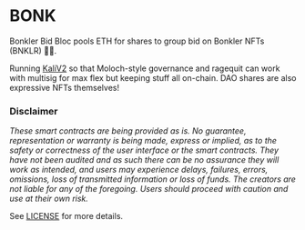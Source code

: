 # BONK
Bonkler Bid Bloc pools ETH for shares to group bid on Bonkler NFTs (BNKLR) 🔫💦.

Running [KaliV2](https://github.com/kalidao/keep) so that Moloch-style governance and ragequit can work with multisig for max flex but keeping stuff all on-chain. DAO shares are also expressive NFTs themselves!

### Disclaimer

_These smart contracts are being provided as is. No guarantee, representation or warranty is being made, express or implied, as to the safety or correctness of the user interface or the smart contracts. They have not been audited and as such there can be no assurance they will work as intended, and users may experience delays, failures, errors, omissions, loss of transmitted information or loss of funds. The creators are not liable for any of the foregoing. Users should proceed with caution and use at their own risk._

See [LICENSE](./LICENSE) for more details.
